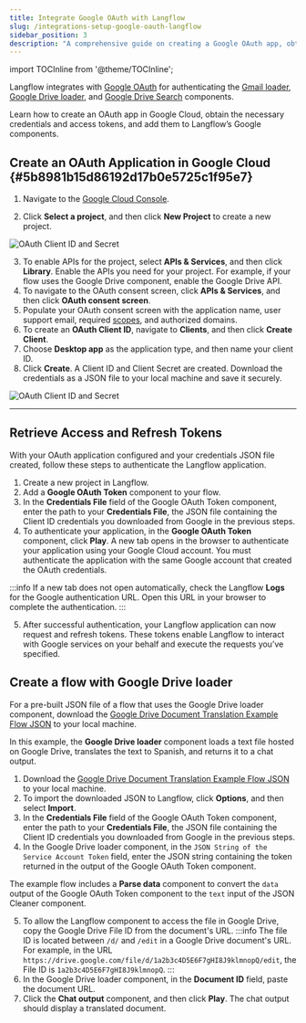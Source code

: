 ```yaml
---
title: Integrate Google OAuth with Langflow
slug: /integrations-setup-google-oauth-langflow
sidebar_position: 3
description: "A comprehensive guide on creating a Google OAuth app, obtaining tokens, and integrating them with Langflow's Google components."
---
```


import TOCInline from '@theme/TOCInline';

Langflow integrates with [Google OAuth](https://developers.google.com/identity/protocols/oauth2) for authenticating the [Gmail loader](/components-data#gmail-loader), [Google Drive loader](components-data#google-drive-loader), and [Google Drive Search](/components-data#google-drive-search) components.

Learn how to create an OAuth app in Google Cloud, obtain the necessary credentials and access tokens, and add them to Langflow’s Google components.

## Create an OAuth Application in Google Cloud {#5b8981b15d86192d17b0e5725c1f95e7}

1. Navigate to the [Google Cloud Console](https://console.cloud.google.com/).

2. Click **Select a project**, and then click **New Project** to create a new project.

![OAuth Client ID and Secret](/img/google/create-a-google-cloud-project.gif)

3. To enable APIs for the project, select **APIs & Services**, and then click **Library**. Enable the APIs you need for your project. For example, if your flow uses the Google Drive component, enable the Google Drive API.
4. To navigate to the OAuth consent screen, click **APIs & Services**, and then click **OAuth consent screen**.
5. Populate your OAuth consent screen with the application name, user support email, required [scopes](https://developers.google.com/identity/protocols/oauth2/scopes), and authorized domains.
6. To create an **OAuth Client ID**, navigate to **Clients**, and then click **Create Client**.
7. Choose **Desktop app** as the application type, and then name your client ID.
8. Click **Create**. A Client ID and Client Secret are created. Download the credentials as a JSON file to your local machine and save it securely.

![OAuth Client ID and Secret](/img/google/create-oauth-client-id.gif)

---

## Retrieve Access and Refresh Tokens

With your OAuth application configured and your credentials JSON file created, follow these steps to authenticate the Langflow application.

1. Create a new project in Langflow.
2. Add a **Google OAuth Token** component to your flow.
3. In the **Credentials File** field of the Google OAuth Token component, enter the path to your **Credentials File**, the JSON file containing the Client ID credentials you downloaded from Google in the previous steps.
4. To authenticate your application, in the **Google OAuth Token** component, click **Play**.
A new tab opens in the browser to authenticate your application using your Google Cloud account. You must authenticate the application with the same Google account that created the OAuth credentials.

:::info
If a new tab does not open automatically, check the Langflow **Logs** for the Google authentication URL. Open this URL in your browser to complete the authentication.
:::

5. After successful authentication, your Langflow application can now request and refresh tokens. These tokens enable Langflow to interact with Google services on your behalf and execute the requests you’ve specified.

## Create a flow with Google Drive loader

For a pre-built JSON file of a flow that uses the Google Drive loader component, download the <a href="./files/Google_Drive_Docs_Translations_Example.json" download>Google Drive Document Translation Example Flow JSON</a> to your local machine.

In this example, the **Google Drive loader** component loads a text file hosted on Google Drive, translates the text to Spanish, and returns it to a chat output.

1. Download the <a href="./files/Google_Drive_Docs_Translations_Example.json" download>Google Drive Document Translation Example Flow JSON</a> to your local machine.
2. To import the downloaded JSON to Langflow, click **Options**, and then select **Import**.
3. In the **Credentials File** field of the Google OAuth Token component, enter the path to your **Credentials File**, the JSON file containing the Client ID credentials you downloaded from Google in the previous steps.
4. In the Google Drive loader component, in the `JSON String of the Service Account Token` field, enter the JSON string containing the token returned in the output of the Google OAuth Token component.

The example flow includes a **Parse data** component to convert the `data` output of the Google OAuth Token component to the `text` input of the JSON Cleaner component.

5. To allow the Langflow component to access the file in Google Drive, copy the Google Drive File ID from the document's URL.
:::info
The file ID is located between `/d/` and `/edit` in a Google Drive document's URL.
For example, in the URL `https://drive.google.com/file/d/1a2b3c4D5E6F7gHI8J9klmnopQ/edit`, the File ID is `1a2b3c4D5E6F7gHI8J9klmnopQ`.
:::
6. In the Google Drive loader component, in the **Document ID** field, paste the document URL.
7. Click the **Chat output** component, and then click **Play**.
The chat output should display a translated document.
